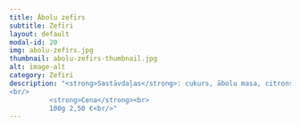 ```yaml
---
title: Ābolu zefīrs
subtitle: Zefīri
layout: default
modal-id: 20
img: abolu-zefirs.jpg
thumbnail: abolu-zefirs-thumbnail.jpg
alt: image-alt
category: Zefiri
description: "<strong>Sastāvdaļas</strong>: cukurs, ābolu masa, citronskābe.<br/>
<br/>
          <strong>Cena</strong><br>
          100g 2,50 €<br/>"
---
```

